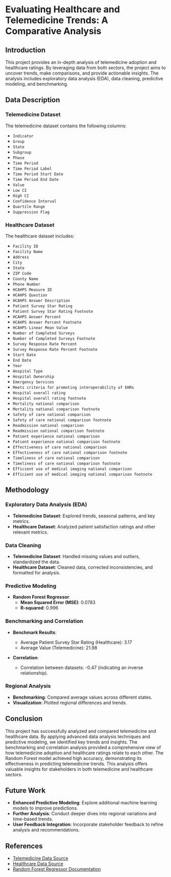 # Evaluating Healthcare and Telemedicine Trends: A Comparative Analysis

## Introduction

This project provides an in-depth analysis of telemedicine adoption and healthcare ratings. By leveraging data from both sectors, the project aims to uncover trends, make comparisons, and provide actionable insights. The analysis includes exploratory data analysis (EDA), data cleaning, predictive modeling, and benchmarking.

## Data Description

### Telemedicine Dataset

The telemedicine dataset contains the following columns:

- `Indicator`
- `Group`
- `State`
- `Subgroup`
- `Phase`
- `Time Period`
- `Time Period Label`
- `Time Period Start Date`
- `Time Period End Date`
- `Value`
- `Low CI`
- `High CI`
- `Confidence Interval`
- `Quartile Range`
- `Suppression Flag`

### Healthcare Dataset

The healthcare dataset includes:

- `Facility ID`
- `Facility Name`
- `Address`
- `City`
- `State`
- `ZIP Code`
- `County Name`
- `Phone Number`
- `HCAHPS Measure ID`
- `HCAHPS Question`
- `HCAHPS Answer Description`
- `Patient Survey Star Rating`
- `Patient Survey Star Rating Footnote`
- `HCAHPS Answer Percent`
- `HCAHPS Answer Percent Footnote`
- `HCAHPS Linear Mean Value`
- `Number of Completed Surveys`
- `Number of Completed Surveys Footnote`
- `Survey Response Rate Percent`
- `Survey Response Rate Percent Footnote`
- `Start Date`
- `End Date`
- `Year`
- `Hospital Type`
- `Hospital Ownership`
- `Emergency Services`
- `Meets criteria for promoting interoperability of EHRs`
- `Hospital overall rating`
- `Hospital overall rating footnote`
- `Mortality national comparison`
- `Mortality national comparison footnote`
- `Safety of care national comparison`
- `Safety of care national comparison footnote`
- `Readmission national comparison`
- `Readmission national comparison footnote`
- `Patient experience national comparison`
- `Patient experience national comparison footnote`
- `Effectiveness of care national comparison`
- `Effectiveness of care national comparison footnote`
- `Timeliness of care national comparison`
- `Timeliness of care national comparison footnote`
- `Efficient use of medical imaging national comparison`
- `Efficient use of medical imaging national comparison footnote`

## Methodology

### Exploratory Data Analysis (EDA)

- **Telemedicine Dataset**: Explored trends, seasonal patterns, and key metrics.
- **Healthcare Dataset**: Analyzed patient satisfaction ratings and other relevant metrics.

### Data Cleaning

- **Telemedicine Dataset**: Handled missing values and outliers, standardized the data.
- **Healthcare Dataset**: Cleaned data, corrected inconsistencies, and formatted for analysis.

### Predictive Modeling

- **Random Forest Regressor**: 
  - **Mean Squared Error (MSE)**: 0.0783
  - **R-squared**: 0.996

### Benchmarking and Correlation

- **Benchmark Results**:
  - Average Patient Survey Star Rating (Healthcare): 3.17
  - Average Value (Telemedicine): 21.98

- **Correlation**:
  - Correlation between datasets: -0.47 (indicating an inverse relationship).

### Regional Analysis

- **Benchmarking**: Compared average values across different states.
- **Visualization**: Plotted regional differences and trends.

## Conclusion

This project has successfully analyzed and compared telemedicine and healthcare data. By applying advanced data analysis techniques and predictive modeling, we identified key trends and insights. The benchmarking and correlation analysis provided a comprehensive view of how telemedicine adoption and healthcare ratings relate to each other. The Random Forest model achieved high accuracy, demonstrating its effectiveness in predicting telemedicine trends. This analysis offers valuable insights for stakeholders in both telemedicine and healthcare sectors.

## Future Work

- **Enhanced Predictive Modeling**: Explore additional machine learning models to improve predictions.
- **Further Analysis**: Conduct deeper dives into regional variations and time-based trends.
- **User Feedback Integration**: Incorporate stakeholder feedback to refine analysis and recommendations.

## References

- [Telemedicine Data Source](https://www.kaggle.com/datasets/jpmiller/telemedicine-usage-in-the-us)
- [Healthcare Data Source](https://www.kaggle.com/datasets/kaggleprollc/healthcare-patient-satisfaction-data-collection)
- [Random Forest Regressor Documentation](https://scikit-learn.org/stable/modules/generated/sklearn.ensemble.RandomForestRegressor.html)
